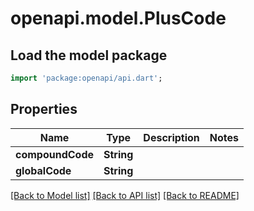 # openapi.model.PlusCode

## Load the model package
```dart
import 'package:openapi/api.dart';
```

## Properties
Name | Type | Description | Notes
------------ | ------------- | ------------- | -------------
**compoundCode** | **String** |  | 
**globalCode** | **String** |  | 

[[Back to Model list]](../README.md#documentation-for-models) [[Back to API list]](../README.md#documentation-for-api-endpoints) [[Back to README]](../README.md)


